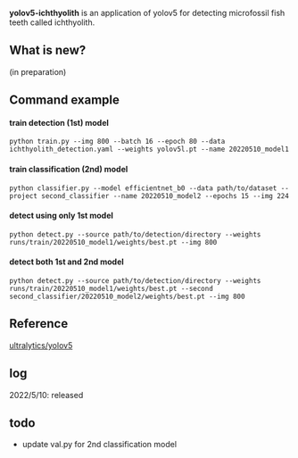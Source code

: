 **yolov5-ichthyolith** is an application of yolov5 for detecting microfossil fish teeth called ichthyolith.

## What is new?
(in preparation)

## Command example
#### train detection (1st) model
`python train.py --img 800 --batch 16 --epoch 80 --data ichthyolith_detection.yaml --weights yolov5l.pt --name 20220510_model1`

#### train classification (2nd) model
`python classifier.py --model efficientnet_b0 --data path/to/dataset --project second_classifier --name 20220510_model2 --epochs 15 --img 224`

#### detect using only 1st model
`python detect.py --source path/to/detection/directory --weights runs/train/20220510_model1/weights/best.pt --img 800`

#### detect both 1st and 2nd model
`python detect.py --source path/to/detection/directory --weights runs/train/20220510_model1/weights/best.pt --second second_classifier/20220510_model2/weights/best.pt --img 800`

## Reference
[ultralytics/yolov5](https://github.com/ultralytics/yolov5)

## log
2022/5/10: released

## todo
- update val.py for 2nd classification model
